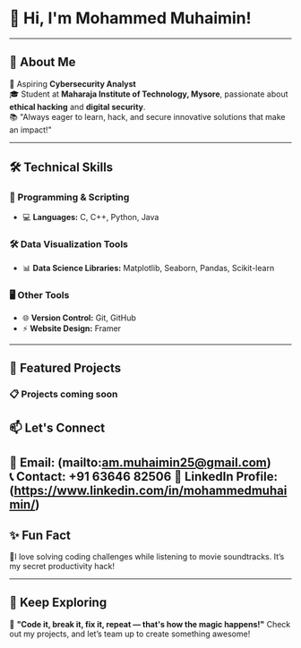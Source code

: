 # 👋 Hi, I'm Mohammed Muhaimin!  

---

## 🚀 About Me  
🌟 Aspiring **Cybersecurity Analyst**  
🎓 Student at **Maharaja Institute of Technology, Mysore**, passionate about **ethical hacking** and **digital security**.  
📚 "Always eager to learn, hack, and secure innovative solutions that make an impact!"

---

## 🛠️ Technical Skills  

### 🚦 Programming & Scripting  
- 💻 **Languages:** C, C++, Python, Java  

### 🛠️ Data Visualization Tools  
- 📊 **Data Science Libraries:** Matplotlib, Seaborn, Pandas, Scikit-learn

### 🖥️ Other Tools  
- 🌐 **Version Control:** Git, GitHub  
- ⚡ **Website Design:** Framer  

---

## 🌟 Featured Projects  

### 📋 **Projects coming soon**  


## 📫 Let's Connect  

📩 **Email:** (mailto:am.muhaimin25@gmail.com)  
📞 **Contact:** +91 63646 82506
💼 **LinkedIn** Profile: (https://www.linkedin.com/in/mohammedmuhaimin/)
---

## ✨ Fun Fact  

🧠I love solving coding challenges while listening to movie soundtracks. It’s my secret productivity hack!  

---

## 🌟 Keep Exploring  

🎯 **"Code it, break it, fix it, repeat — that's how the magic happens!"** 
Check out my projects, and let’s team up to create something awesome!

